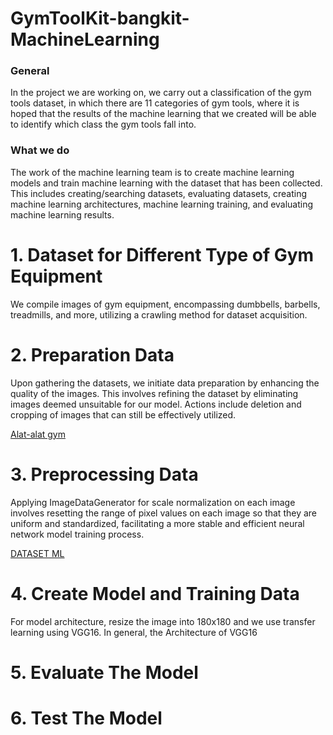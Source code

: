# GymToolKit-bangkit-MachineLearning
### General
In the project we are working on, we carry out a classification of the gym tools dataset, in which there are 11 categories of gym tools, where it is hoped that the results of the machine learning that we created will be able to identify which class the gym tools fall into.

### What we do
The work of the machine learning team is to create machine learning models and train machine learning with the dataset that has been collected. This includes creating/searching datasets, evaluating datasets, creating machine learning architectures, machine learning training, and evaluating machine learning results.

# 1. Dataset for Different Type of Gym Equipment
We compile images of gym equipment, encompassing dumbbells, barbells, treadmills, and more, utilizing a crawling method for dataset acquisition.


# 2. Preparation Data
Upon gathering the datasets, we initiate data preparation by enhancing the quality of the images. This involves refining the dataset by eliminating images deemed unsuitable for our model. Actions include deletion and cropping of images that can still be effectively utilized.

[Alat-alat gym](https://drive.google.com/drive/folders/1qSnmJ8W2hc9-IuhagP3F69CFzN9MNIEN)
# 3. Preprocessing Data
Applying ImageDataGenerator for scale normalization on each image involves resetting the range of pixel values on each image so that they are uniform and standardized, facilitating a more stable and efficient neural network model training process.

[DATASET ML](https://colab.research.google.com/drive/17nM8hFJaw_Az5K3hBp7ZaTBIWbepgK0y#scrollTo=S6VNbElDVwSr)
# 4. Create Model and Training Data
For model architecture, resize the image into 180x180 and we use transfer learning using VGG16. In general, the Architecture of VGG16

# 5. Evaluate The Model
# 6. Test The Model
